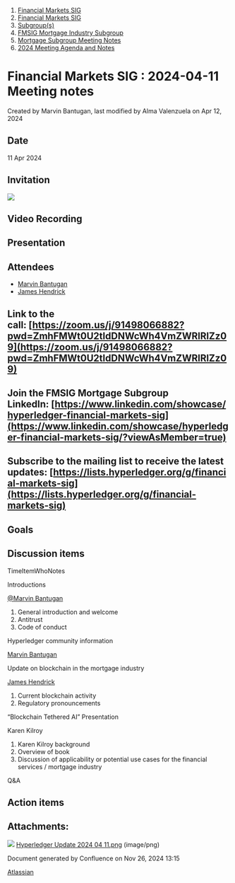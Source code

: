 1. [Financial Markets SIG](index.html)
2. [Financial Markets SIG](Financial-Markets-SIG_20545549.html)
3. [Subgroup(s)](20559462.html)
4. [FMSIG Mortgage Industry Subgroup](FMSIG-Mortgage-Industry-Subgroup_20546787.html)
5. [Mortgage Subgroup Meeting Notes](Mortgage-Subgroup-Meeting-Notes_20559602.html)
6. [2024 Meeting Agenda and Notes](2024-Meeting-Agenda-and-Notes_28344542.html)

# Financial Markets SIG : 2024-04-11 Meeting notes

Created by Marvin Bantugan, last modified by Alma Valenzuela on Apr 12, 2024

## Date

11 Apr 2024

## Invitation

![](attachments/20547861/20560656.png?height=250)

## Video Recording

## Presentation

## Attendees

- [Marvin Bantugan](https://lf-hyperledger.atlassian.net/wiki/people/70121:4b9e8d56-61b6-40e3-b4fb-61aa1fd984a0?ref=confluence)
- [James Hendrick](https://lf-hyperledger.atlassian.net/wiki/people/712020:51dc6fef-8c89-4b07-8897-1fad3347eea4?ref=confluence)

## Link to the call: [https://zoom.us/j/91498066882?pwd=ZmhFMWt0U2tldDNWcWh4VmZWRlRIZz09](https://zoom.us/j/91498066882?pwd=ZmhFMWt0U2tldDNWcWh4VmZWRlRIZz09)

## Join the FMSIG Mortgage Subgroup LinkedIn: [https://www.linkedin.com/showcase/hyperledger-financial-markets-sig](https://www.linkedin.com/showcase/hyperledger-financial-markets-sig/?viewAsMember=true)

## Subscribe to the mailing list to receive the latest updates: [https://lists.hyperledger.org/g/financial-markets-sig](https://lists.hyperledger.org/g/financial-markets-sig)

## Goals

## Discussion items

TimeItemWhoNotes

Introductions

[@Marvin Bantugan](https://www.linkedin.com/in/marvin-bantugan-a41a763/)

1. General introduction and welcome
2. Antitrust
3. Code of conduct

Hyperledger community information

[Marvin Bantugan](https://lf-hyperledger.atlassian.net/wiki/people/712020:1b75350c-2d79-4480-b0ea-774e0ab06540?ref=confluence)

Update on blockchain in the mortgage industry

[James Hendrick](https://lf-hyperledger.atlassian.net/wiki/people/712020:51dc6fef-8c89-4b07-8897-1fad3347eea4?ref=confluence)

1. Current blockchain activity
2. Regulatory pronouncements

“Blockchain Tethered AI” Presentation

Karen Kilroy

1. Karen Kilroy background
2. Overview of book
3. Discussion of applicability or potential use cases for the financial services / mortgage industry

Q&amp;A

## Action items

## Attachments:

![](images/icons/bullet_blue.gif) [Hyperledger Update 2024 04 11.png](attachments/20547861/20560656.png) (image/png)

Document generated by Confluence on Nov 26, 2024 13:15

[Atlassian](http://www.atlassian.com/)

